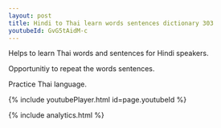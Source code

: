 ```yaml
---
layout: post
title: Hindi to Thai learn words sentences dictionary 303 
youtubeId: GvG5tAidM-c
---
```

 
 
Helps to learn Thai words and sentences for Hindi speakers.

Opportunitiy to repeat the words sentences. 

Practice Thai language. 
 
{% include youtubePlayer.html id=page.youtubeId %}
 
 
{% include analytics.html %}